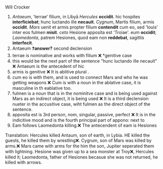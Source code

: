 Will Crocker 

1. *Antaeum*, 'terrae' filium, in Libyā *Hercules* **occidit**. hic hospites **interficiebat**; hunc luctando ille **necauit**. *Cygnum*, Martis filium, armis **occidit**. *Mars* uenit et armis propter filium **contendit** cum eo, sed 'Iouis' inter eos fulmen **misit**. *ceto* Hesione apposita est 'Troiae'. eum **occidit**; *Laomedonta*, patrem Hesiones, quod eam non **reddebat**, sagittis **interfecit**.
2. Antaeum  ❓**answer?**   second declension 
3. terrae is nominative and works with filium ❌ *genitive case 
4. this would be the next part of the sentence  "hunc luctando ille necauit" ❌ Antaeum is the antecedent of hic 
5. armis is genitive ❌ It is ablitive plural . 
6. cum eo is with them, and is used to connect Mars and who he was getting weapons ❌ Cum is with a noun in the ablative case, it is masculine in th eablative too.
7. fulmen is a noun that is in the nominitve case and is being used against Mars as an indirect object, it is being used ❌ It is a third declension nueter in the accusitive case, wiht fulmen as the direct object of the sentence.
8. apposita est is 3rd person, nom, singular, passive, perfect ❌  It is in the indicitive mood and is the fourth principal part of appono: next to
9. Eam follows Laomedonta killing.❌ The antecendent of eam is Hesiones

Translation:
Hercules killed Antaum, son of earth, in Lybia. HE killed the guests, he killed them by wrestling❌. Cygrum, son of Mars was killed by arms.❌ Mars came with arms for the him the son, Jupiter seperated them with lightning. Hesione was given up to a sea monster at Troy❌, Hercules killed it; Laomedonta, father of Hesiones becasue she was not returned, he killed with arrows.
